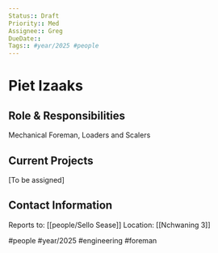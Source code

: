 ```yaml
---
Status:: Draft
Priority:: Med
Assignee:: Greg
DueDate:: 
Tags:: #year/2025 #people
---
```


# Piet Izaaks

## Role & Responsibilities
Mechanical Foreman, Loaders and Scalers 

## Current Projects
[To be assigned]

## Contact Information
Reports to: [[people/Sello Sease]]
Location: [[Nchwaning 3]]

#people #year/2025 #engineering #foreman 